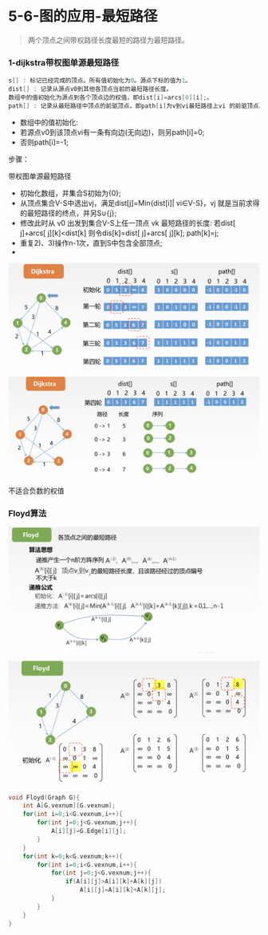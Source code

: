 # 5-6-图的应用-最短路径

> 两个顶点之间带权路径长度最短的路径为最短路径。

### 1-dijkstra带权图单源最短路径

```c
s[] : 标记已经完成的顶点。所有值初始化为0。源点下标的值为1。
dist[] : 记录从源点v0到其他各顶点当前的最短路径长度。 
数组中的值初始化为源点到各个顶点边的权值，即dist[i]=arcs[0][i];。
path[] : 记录从最短路径中顶点的前驱顶点，即path[i]为v到vi最短路径上vi 的前驱顶点。
```

* 数组中的值初始化: 
* 若源点v0到该顶点vi有一条有向边\(无向边\)，则另path\[i\]=0; 
* 否则path\[i\]=-1;

步骤：

带权图单源最短路径

* 初始化数组，并集合S初始为{0};
* 从顶点集合V-S中选出vj，满足dist\[j\]=Min{dist\[i\]\| vi∈V-S}，vj 就是当前求得的最短路径的终点，并另S∪{j};
* 修改此时从 v0 出发到集合V-S上任一顶点 vk 最短路径的长度: 若dist\[ j\]+arcs\[ j\]\[k\]&lt;dist\[k\] 则令dis\[k\]=dist\[ j\]+arcs\[ j\]\[k\]; path\[k\]=j;
* 重复2\)、3\)操作n-1次，直到S中包含全部顶点;
* 
![](../../.gitbook/assets/image%20%2840%29.png)

![](../../.gitbook/assets/image%20%28110%29.png)



不适合负数的权值

### Floyd算法

![](../../.gitbook/assets/image%20%28238%29.png)

![](../../.gitbook/assets/image%20%2857%29.png)



```c
void Floyd(Graph G){
    int A[G.vexnum][G.vexnum];
    for(int i=0;i<G.vexnum,i++){
        for(int j=0;j<G.vexnum;j++){
            A[i][j]=G.Edge[i][j];
        }
    }
    for(int k=0;k<G.vexnum;k++){
        for(int i=0;i<G.vexnum,i++){
            for(int j=0;j<G.vexnum;j++){
                if(A[i][j]>A[i][k]+A[k][j])
                    A[i][j]=A[i][k]+A[k][j];
            }
        }
    }
}
```



